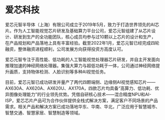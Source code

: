 # 爱芯科技

爱芯元智半导体（上海）有限公司成立于2019年5月，致力于打造世界领先的AI芯片。作为人工智能视觉芯片研发及基础算力平台公司，爱芯元智组建了从芯片设计、研发到生产的全功能团队，核心成员均参与过10颗以上芯片的设计和生产，在产品规划和产品落地上具有丰富经验。截至2022年1月，爱芯元智已经完成四轮融资，整体融资进程顺利，公司发展方向获得投资方高度认可。

爱芯元智专注于高性能、低功耗的人工智能视觉处理器芯片研发，并自主开发面向推理加速的神经网络处理器。集强大算力与超低功耗于一体，公司通过神经网络提升画质，支持物体检测、人脸识别等多种AI视觉任务。

目前，爱芯元智已成功研发并量产了两代四颗端侧、边缘侧AI视觉感知芯片——AX630A、AX620A、AX620U、AX170A，四款芯片均具备“高算力、低功耗、优异图像处理能力”的行业领先优势。凭借自研核心技术——混合精度NPU和AI-ISP，爱芯芯片产品可为合作伙伴提供全栈式解决方案，满足客户不同场景的产品需求。相关产品和解决方案已成功落地华东、华南、华北，广泛应用于智慧城市、智慧交通、智慧家居、智慧制造等领域。
